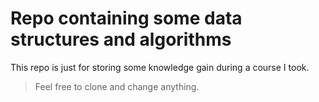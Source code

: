 # Repo containing some data structures and algorithms
This repo is just for storing some knowledge gain during a course I took.

> Feel free to clone and change anything.
